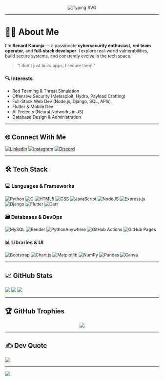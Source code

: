 <p align="center">
  <img src="https://readme-typing-svg.herokuapp.com?font=Fira+Code&size=22&pause=1000&color=F76D57&center=true&vCenter=true&width=500&height=50&lines=Hi+%F0%9F%91%8B%2C+I'm+Benard+Karanja!;Cybersecurity+%7C+Red+Teamer+%7C+Full-Stack+Developer;I+Code%2C+Break%2C+and+Secure+Things!;Welcome+to+my+GitHub+world+%F0%9F%94%A5" alt="Typing SVG" />
</p>

---

# 👨‍💻 About Me

I'm **Benard Karanja** — a passionate **cybersecurity enthusiast**, **red team operator**, and **full-stack developer**. I explore real-world vulnerabilities, build secure systems, and constantly evolve in the tech space.

> "I don't just build apps; I secure them."

### 🔍 Interests
- Red Teaming & Threat Simulation
- Offensive Security (Metasploit, Hydra, Payload Crafting)
- Full-Stack Web Dev (Node.js, Django, SQL, APIs)
- Flutter & Mobile Dev
- AI Projects (Neural Networks in JS)
- Database Design & Administration

---

## 🌐 Connect With Me

[![LinkedIn](https://img.shields.io/badge/LinkedIn-%230077B5.svg?logo=linkedin&logoColor=white)](https://www.linkedin.com/in/benardkaranja/)
[![Instagram](https://img.shields.io/badge/Instagram-%23E4405F.svg?logo=Instagram&logoColor=white)](https://instagram.com/ncognto28)
[![Discord](https://img.shields.io/badge/Discord-%237289DA.svg?logo=discord&logoColor=white)](https://discord.gg/oranjo254)

---

## 🛠️ Tech Stack

### 💻 Languages & Frameworks
![Python](https://img.shields.io/badge/python-3670A0?style=for-the-badge&logo=python&logoColor=ffdd54)
![C](https://img.shields.io/badge/c-%2300599C.svg?style=for-the-badge&logo=c&logoColor=white)
![HTML5](https://img.shields.io/badge/html5-%23E34F26.svg?style=for-the-badge&logo=html5&logoColor=white)
![CSS](https://img.shields.io/badge/css3-%231572B6.svg?style=for-the-badge&logo=css3&logoColor=white)
![JavaScript](https://img.shields.io/badge/javascript-%23323330.svg?style=for-the-badge&logo=javascript&logoColor=%23F7DF1E)
![NodeJS](https://img.shields.io/badge/node.js-6DA55F?style=for-the-badge&logo=node.js&logoColor=white)
![Express.js](https://img.shields.io/badge/express.js-%23404d59.svg?style=for-the-badge&logo=express&logoColor=%2361DAFB)
![Django](https://img.shields.io/badge/django-%23092E20.svg?style=for-the-badge&logo=django&logoColor=white)
![Flutter](https://img.shields.io/badge/flutter-%2302569B.svg?style=for-the-badge&logo=flutter&logoColor=white)
![Dart](https://img.shields.io/badge/dart-%230175C2.svg?style=for-the-badge&logo=dart&logoColor=white)

### 🗃️ Databases & DevOps
![MySQL](https://img.shields.io/badge/mysql-4479A1.svg?style=for-the-badge&logo=mysql&logoColor=white)
![Render](https://img.shields.io/badge/Render-%46E3B7.svg?style=for-the-badge&logo=render&logoColor=white)
![PythonAnywhere](https://img.shields.io/badge/pythonanywhere-%232F9FD7.svg?style=for-the-badge&logo=pythonanywhere&logoColor=151515)
![GitHub Actions](https://img.shields.io/badge/github%20actions-%232671E5.svg?style=for-the-badge&logo=githubactions&logoColor=white)
![GitHub Pages](https://img.shields.io/badge/github%20pages-121013?style=for-the-badge&logo=github&logoColor=white)

### 📊 Libraries & UI
![Bootstrap](https://img.shields.io/badge/bootstrap-%238511FA.svg?style=for-the-badge&logo=bootstrap&logoColor=white)
![Chart.js](https://img.shields.io/badge/chart.js-F5788D.svg?style=for-the-badge&logo=chart.js&logoColor=white)
![Matplotlib](https://img.shields.io/badge/Matplotlib-%23ffffff.svg?style=for-the-badge&logo=Matplotlib&logoColor=black)
![NumPy](https://img.shields.io/badge/numpy-%23013243.svg?style=for-the-badge&logo=numpy&logoColor=white)
![Pandas](https://img.shields.io/badge/pandas-%23150458.svg?style=for-the-badge&logo=pandas&logoColor=white)
![Canva](https://img.shields.io/badge/Canva-%2300C4CC.svg?style=for-the-badge&logo=Canva&logoColor=white)

---

## 📈 GitHub Stats

![](https://github-readme-stats.vercel.app/api?username=n-cognto&theme=radical&hide_border=false&include_all_commits=true&count_private=true)
![](https://github-readme-streak-stats.herokuapp.com/?user=n-cognto&theme=radical&hide_border=false)
![](https://github-readme-stats.vercel.app/api/top-langs/?username=n-cognto&theme=radical&hide_border=false&layout=compact)

---

## 🏆 GitHub Trophies

<p align="center">
  <img src="https://github-profile-trophy.vercel.app/?username=n-cognto&theme=darkhub&column=4&margin-w=15&margin-h=15" />
</p>

---

## ✍️ Dev Quote

![](https://quotes-github-readme.vercel.app/api?type=horizontal&theme=radical)

---

[![](https://visitcount.itsvg.in/api?id=n-cognto&icon=0&color=0)](https://visitcount.itsvg.in)

<!-- Crafted with passion using GPRM (https://gprm.itsvg.in) -->
